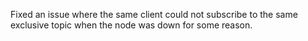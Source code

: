 Fixed an issue where the same client could not subscribe to the same exclusive topic when the node was down for some reason.
